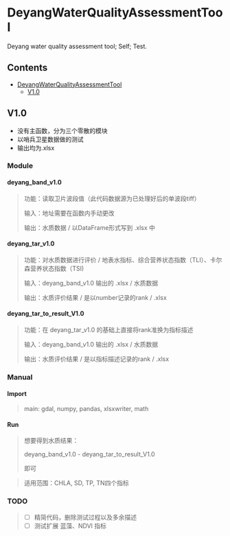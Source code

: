 # DeyangWaterQualityAssessmentTool 
Deyang water quality assessment tool; Self; Test.

## Contents

* [DeyangWaterQualityAssessmentTool](#DeyangWaterQualityAssessmentTool)
  * [V1.0](#V1.0)

## V1.0

- 没有主函数，分为三个零散的模块
- 以哨兵卫星数据做的测试
- 输出均为.xlsx
### Module
#### deyang_band_v1.0

> 功能：读取卫片波段值（此代码数据源为已处理好后的单波段tiff）
>
> 输入：地址需要在函数内手动更改
>
> 输出：水质数据 / 以DataFrame形式写到 .xlsx 中

#### deyang_tar_v1.0

> 功能：对水质数据进行评价 / 地表水指标、综合营养状态指数（TLI）、卡尔森营养状态指数（TSI)
>
> 输入：deyang_band_v1.0 输出的 .xlsx / 水质数据
>
> 输出：水质评价结果 / 是以number记录的rank / .xlsx 

#### deyang_tar_to_result_V1.0

> 功能：在 deyang_tar_v1.0 的基础上直接将rank准换为指标描述
>
> 输入：deyang_band_v1.0 输出的 .xlsx / 水质数据
>
> 输出：水质评价结果 / 是以指标描述记录的rank / .xlsx 
>

### Manual

#### Import

> main: gdal, numpy, pandas, xlsxwriter, math

#### Run

> 想要得到水质结果：
>
> deyang_band_v1.0 - deyang_tar_to_result_V1.0
>
> 即可

> 适用范围：CHLA, SD, TP, TN四个指标 
>
### TODO

> - [ ]  精简代码，删除测试过程以及多余描述
> - [ ]  测试扩展 蓝藻、NDVI 指标


